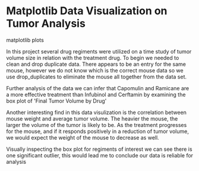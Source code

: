 # Matplotlib Data Visualization on Tumor Analysis 
matplotlib plots

In this project several drug regiments were utilized on a time study of tumor volume size in relation with the treatment drug. To begin we needed to clean and drop duplicate data. There appears to be an entry for the same mouse, however we do not know which is the correct mouse data so we use drop_duplicates to eliminate the mouse all together from the data set. 

Further analysis of the data we can infer that Capomulin and Ramicane are a more effective treatment than Infubinol and Cerftamin by examining the box plot of 'Final Tumor Volume by Drug'

Another interesting find in this data visulization is the correlation between mouse weight and average tumor volume. The heavier the mouse, the larger the volume of the tumor is likely to be. As the treatment progresses for the mouse, and if it responds positively in a reduction of tumor volume, we would expect the weight of the mouse to decrease as well.

Visually inspecting the box plot for regiments of interest we can see there is one significant outlier, this would lead me to conclude our data is reliable for analysis
